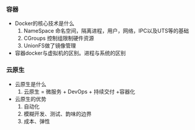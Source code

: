 ### 容器
+ Docker的核心技术是什么
    1. NameSpace 命名空间，隔离进程，用户，网络，IPC以及UTS等的基础
    2. CGroups 控制组限制硬件资源
    3. UnionFS做了镜像管理
+ 容器docker与虚拟机的区别。进程与系统的区别
### 云原生
+ 云原生是什么
  1. 云原生 = 微服务 + DevOps + 持续交付 +容器化
+ 云原生的优势
  1. 自动化
  2. 模糊开发、测试、韵味的边界
  3. 成本、弹性